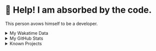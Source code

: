 # 🥺 Help! I am absorbed by the code. 

This person avows himself to be a developer.

<details>

<summary>My Wakatime Data</summary>

<!--START_SECTION:waka-->
![Lines of code](https://img.shields.io/badge/From%20Hello%20World%20I%27ve%20Written-8.8%20million%20lines%20of%20code-blue)

**🐱 My GitHub Data** 

> 📦 780.6 kB Used in GitHub's Storage 
 > 
> 🚫 Not Opted to Hire
 > 
> 📜 87 Public Repositories 
 > 
> 🔑 26 Private Repositories 
 > 
**I'm an Early 🐤** 

```text
🌞 Morning                2177 commits        ██████░░░░░░░░░░░░░░░░░░░   24.06 % 
🌆 Daytime                3868 commits        ███████████░░░░░░░░░░░░░░   42.75 % 
🌃 Evening                2928 commits        ████████░░░░░░░░░░░░░░░░░   32.36 % 
🌙 Night                  75 commits          ░░░░░░░░░░░░░░░░░░░░░░░░░   00.83 % 
```
📅 **I'm Most Productive on Wednesday** 

```text
Monday                   1117 commits        ███░░░░░░░░░░░░░░░░░░░░░░   12.35 % 
Tuesday                  1589 commits        ████░░░░░░░░░░░░░░░░░░░░░   17.56 % 
Wednesday                1590 commits        ████░░░░░░░░░░░░░░░░░░░░░   17.57 % 
Thursday                 1306 commits        ████░░░░░░░░░░░░░░░░░░░░░   14.43 % 
Friday                   1343 commits        ████░░░░░░░░░░░░░░░░░░░░░   14.84 % 
Saturday                 1126 commits        ███░░░░░░░░░░░░░░░░░░░░░░   12.44 % 
Sunday                   977 commits         ███░░░░░░░░░░░░░░░░░░░░░░   10.80 % 
```


**I Mostly Code in Go** 

```text
Python                   22 repos            ██████░░░░░░░░░░░░░░░░░░░   22.45 % 
TeX                      6 repos             ██░░░░░░░░░░░░░░░░░░░░░░░   06.12 % 
Swift                    3 repos             █░░░░░░░░░░░░░░░░░░░░░░░░   03.06 % 
Shell                    2 repos             █░░░░░░░░░░░░░░░░░░░░░░░░   02.04 % 
Rust                     2 repos             █░░░░░░░░░░░░░░░░░░░░░░░░   02.04 % 
```




 Last Updated on 01/04/2024 01:19:29 UTC
<!--END_SECTION:waka-->

</details>

<details>
 
 <summary>My GitHub Stats</summary>

[![CDFMLR's github stats](https://github-readme-stats.vercel.app/api?username=cdfmlr&count_private=true&show_icons=true)](https://github.com/anuraghazra/github-readme-stats)
 
</details>

<details>

<summary>Known Projects</summary>

[![Star History Chart](https://api.star-history.com/svg?repos=cdfmlr/pyflowchart,cdfmlr/muvtuber,cdfmlr/crud,cdfmlr/murecom-verse-1,cdfmlr/murecom-intro&type=Date)](https://star-history.com/#cdfmlr/pyflowchart&cdfmlr/muvtuber&cdfmlr/crud&cdfmlr/murecom-verse-1&cdfmlr/murecom-intro&Date)

 </details>
